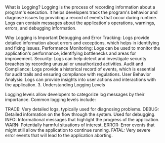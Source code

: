 What is Logging?
Logging is the process of recording information about a program's execution. It helps developers track the program's behavior and diagnose issues by providing a record of events that occur during runtime. Logs can contain messages about the application's operations, warnings, errors, and debugging information.

Why Logging is Important
Debugging and Error Tracking: Logs provide detailed information about errors and exceptions, which helps in identifying and fixing issues. Performance Monitoring: Logs can be used to monitor the application's performance, identifying bottlenecks and areas for improvement. Security: Logs can help detect and investigate security breaches by recording unusual or unauthorized activities. Audit and Compliance: Logs provide a historical record of events, which is essential for audit trails and ensuring compliance with regulations. User Behavior Analysis: Logs can provide insights into user actions and interactions with the application. 3. Understanding Logging Levels

Logging levels allow developers to categorize log messages by their importance. Common logging levels include:

TRACE: Very detailed logs, typically used for diagnosing problems. 
DEBUG: Detailed information on the flow through the system. Used for debugging. 
INFO: Informational messages that highlight the progress of the application. 
WARN: Potentially harmful situations of interest. 
ERROR: Error events that might still allow the application to continue running. 
FATAL: Very severe error events that will lead to the application aborting.
